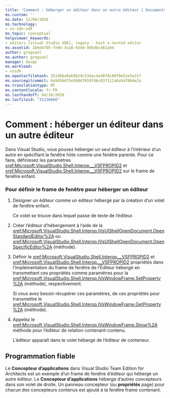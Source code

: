 ```yaml
---
title: 'Comment : héberger un éditeur dans un autre éditeur | Documents Microsoft'
ms.custom: ''
ms.date: 11/04/2016
ms.technology:
- vs-ide-sdk
ms.topic: conceptual
helpviewer_keywords:
- editors [Visual Studio SDK], legacy - host a nested editor
ms.assetid: 2b0eb705-fe94-4ca8-93e0-9dbd8ce61a44
author: gregvanl
ms.author: gregvanl
manager: douge
ms.workload:
- vssdk
ms.openlocfilehash: 351d66a9ab9b24c53dac4ed070c80f0e51e5e31f
ms.sourcegitcommit: 6a9d5bd75e50947659fd6c837111a6a547884e2a
ms.translationtype: MT
ms.contentlocale: fr-FR
ms.lasthandoff: 04/16/2018
ms.locfileid: "31136066"
---
```

# <a name="how-to-host-an-editor-in-another-editor"></a>Comment : héberger un éditeur dans un autre éditeur
Dans Visual Studio, vous pouvez héberger un seul éditeur à l’intérieur d’un autre en spécifiant la fenêtre hôte comme une fenêtre parente. Pour ce faire, définissez les paramètres <xref:Microsoft.VisualStudio.Shell.Interop.__VSFPROPID2> et <xref:Microsoft.VisualStudio.Shell.Interop.__VSFPROPID2> sur le frame de fenêtre enfant.  
  
### <a name="to-set-up-the-window-frame-to-host-an-editor"></a>Pour définir le frame de fenêtre pour héberger un éditeur  
  
1.  Désigner un éditeur comme un éditeur hébergé par la création d’un volet de fenêtre enfant.  
  
     Ce volet se trouve dans lequel passe de texte de l’éditeur.  
  
2.  Créer l’éditeur d’hébergement à l’aide de la <xref:Microsoft.VisualStudio.Shell.Interop.IVsUIShellOpenDocument.OpenStandardEditor%2A> ou <xref:Microsoft.VisualStudio.Shell.Interop.IVsUIShellOpenDocument.OpenSpecificEditor%2A> (méthode).  
  
3.  Définir le <xref:Microsoft.VisualStudio.Shell.Interop.__VSFPROPID2> et <xref:Microsoft.VisualStudio.Shell.Interop.__VSFPROPID2> propriétés dans l’implémentation du frame de fenêtre de l’Éditeur hébergé en transmettant ces propriétés comme paramètres pour la <xref:Microsoft.VisualStudio.Shell.Interop.IVsWindowFrame.SetProperty%2A> (méthode), respectivement.  
  
     Si vous avez besoin récupérer ces paramètres, de ces propriétés pour transmettre le <xref:Microsoft.VisualStudio.Shell.Interop.IVsWindowFrame.GetProperty%2A> (méthode).  
  
4.  Appelez le <xref:Microsoft.VisualStudio.Shell.Interop.IVsWindowFrame.Show%2A> méthode pour l’éditeur de relation contenant-contenu.  
  
     L’éditeur apparaît dans le volet hébergé de l’éditeur de conteneur.  
  
## <a name="robust-programming"></a>Programmation fiable  
 Le **Concepteur d’applications** dans Visual Studio Team Edition for Architects est un exemple d’un frame de fenêtre d’éditeur qui héberge un autre éditeur. Le **Concepteur d’applications** héberge d’autres concepteurs dans son volet de droite. Un panneau concepteur (ou **propriétés** page) pour chacun des concepteurs contenus est ajouté à la fenêtre frame contenant.